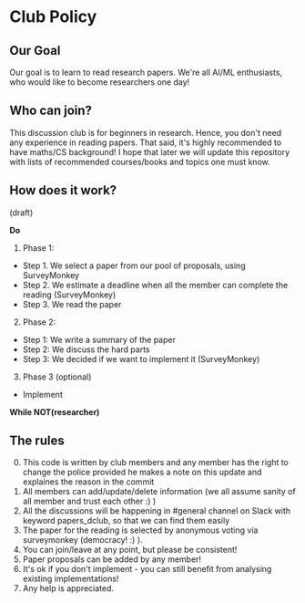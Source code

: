 # Club Policy

## Our Goal

Our goal is to learn to read research papers. We're all AI/ML enthusiasts, who would like to become researchers one day!

## Who can join?

This discussion club is for beginners in research. Hence, you don't need any experience in reading papers. That said, 
it's highly recommended to have maths/CS background! I hope that later we will update this repository with lists of recommended courses/books and topics one must know. 

## How does it work? 
(draft) 

**Do**
1. Phase 1:
  - Step 1. We select a paper from our pool of proposals, using SurveyMonkey
  - Step 2. We estimate a deadline when all the member can complete the reading (SurveyMonkey)
  - Step 3. We read the paper 
2. Phase 2:
  - Step 1: We write a summary of the paper 
  - Step 2: We discuss the hard parts 
  - Step 3: We decided if we want to implement it (SurveyMonkey)
3. Phase 3 (optional)
  - Implement 

**While NOT(researcher)**

## The rules 

0. This code is written by club members and any member has the right to change the police provided he makes a note on this update and explaines the reason in the commit
1. All members can add/update/delete information (we all assume sanity of all member and trust each other :) )
2. All the discussions will be happening in #general channel on Slack with keyword papers_dclub, so that we can find them easily
4. The paper for the reading is selected by anonymous voting via surveymonkey (democracy! :) ).
5. You can join/leave at any point, but please be consistent!
6. Paper proposals can be added by any member!
7. It's ok if you don't implement - you can still benefit from analysing existing implementations!
8. Any help is appreciated. 
